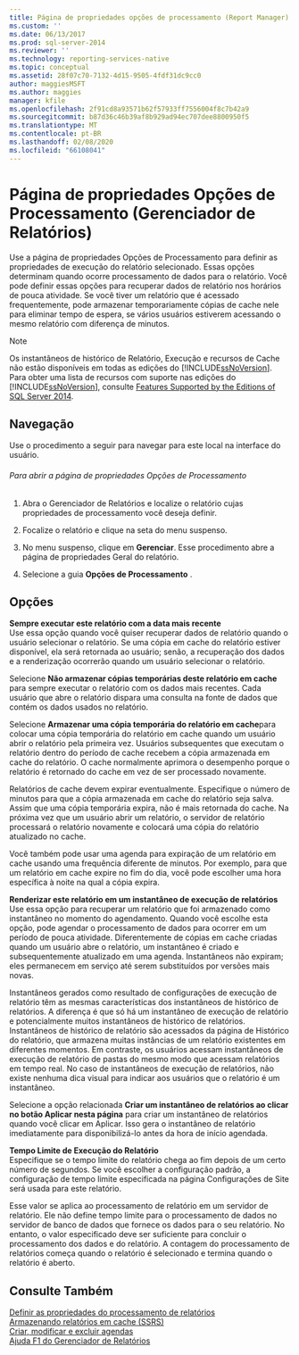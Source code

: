 ```yaml
---
title: Página de propriedades opções de processamento (Report Manager) | Microsoft Docs
ms.custom: ''
ms.date: 06/13/2017
ms.prod: sql-server-2014
ms.reviewer: ''
ms.technology: reporting-services-native
ms.topic: conceptual
ms.assetid: 28f07c70-7132-4d15-9505-4fdf31dc9cc0
author: maggiesMSFT
ms.author: maggies
manager: kfile
ms.openlocfilehash: 2f91cd8a93571b62f57933ff7556004f8c7b42a9
ms.sourcegitcommit: b87d36c46b39af8b929ad94ec707dee8800950f5
ms.translationtype: MT
ms.contentlocale: pt-BR
ms.lasthandoff: 02/08/2020
ms.locfileid: "66108041"
---
```

# <a name="processing-options-properties-page-report-manager"></a>Página de propriedades Opções de Processamento (Gerenciador de Relatórios)
  Use a página de propriedades Opções de Processamento para definir as propriedades de execução do relatório selecionado. Essas opções determinam quando ocorre processamento de dados para o relatório. Você pode definir essas opções para recuperar dados de relatório nos horários de pouca atividade. Se você tiver um relatório que é acessado frequentemente, pode armazenar temporariamente cópias de cache nele para eliminar tempo de espera, se vários usuários estiverem acessando o mesmo relatório com diferença de minutos.  
  
> [!NOTE]  
>  Os instantâneos de histórico de Relatório, Execução e recursos de Cache não estão disponíveis em todas as edições do [!INCLUDE[ssNoVersion](../includes/ssnoversion-md.md)]. Para obter uma lista de recursos com suporte nas edições do [!INCLUDE[ssNoVersion](../includes/ssnoversion-md.md)], consulte [Features Supported by the Editions of SQL Server 2014](../../2014/getting-started/features-supported-by-the-editions-of-sql-server-2014.md).  
  
## <a name="navigation"></a>Navegação  
 Use o procedimento a seguir para navegar para este local na interface do usuário.  
  
###### <a name="to-open-the-processing-options-properties-page"></a>Para abrir a página de propriedades Opções de Processamento  
  
1.  Abra o Gerenciador de Relatórios e localize o relatório cujas propriedades de processamento você deseja definir.  
  
2.  Focalize o relatório e clique na seta do menu suspenso.  
  
3.  No menu suspenso, clique em **Gerenciar**. Esse procedimento abre a página de propriedades Geral do relatório.  
  
4.  Selecione a guia **Opções de Processamento** .  
  
## <a name="options"></a>Opções  
 **Sempre executar este relatório com a data mais recente**  
 Use essa opção quando você quiser recuperar dados de relatório quando o usuário selecionar o relatório. Se uma cópia em cache do relatório estiver disponível, ela será retornada ao usuário; senão, a recuperação dos dados e a renderização ocorrerão quando um usuário selecionar o relatório.  
  
 Selecione **Não armazenar cópias temporárias deste relatório em cache** para sempre executar o relatório com os dados mais recentes. Cada usuário que abre o relatório dispara uma consulta na fonte de dados que contém os dados usados no relatório.  
  
 Selecione **Armazenar uma cópia temporária do relatório em cache**para colocar uma cópia temporária do relatório em cache quando um usuário abrir o relatório pela primeira vez. Usuários subsequentes que executam o relatório dentro do período de cache recebem a cópia armazenada em cache do relatório. O cache normalmente aprimora o desempenho porque o relatório é retornado do cache em vez de ser processado novamente.  
  
 Relatórios de cache devem expirar eventualmente. Especifique o número de minutos para que a cópia armazenada em cache do relatório seja salva. Assim que uma cópia temporária expira, não é mais retornada do cache. Na próxima vez que um usuário abrir um relatório, o servidor de relatório processará o relatório novamente e colocará uma cópia do relatório atualizado no cache.  
  
 Você também pode usar uma agenda para expiração de um relatório em cache usando uma frequência diferente de minutos. Por exemplo, para que um relatório em cache expire no fim do dia, você pode escolher uma hora específica à noite na qual a cópia expira.  
  
 **Renderizar este relatório em um instantâneo de execução de relatórios**  
 Use essa opção para recuperar um relatório que foi armazenado como instantâneo no momento do agendamento. Quando você escolhe esta opção, pode agendar o processamento de dados para ocorrer em um período de pouca atividade. Diferentemente de cópias em cache criadas quando um usuário abre o relatório, um instantâneo é criado e subsequentemente atualizado em uma agenda. Instantâneos não expiram; eles permanecem em serviço até serem substituídos por versões mais novas.  
  
 Instantâneos gerados como resultado de configurações de execução de relatório têm as mesmas características dos instantâneos de histórico de relatórios. A diferença é que só há um instantâneo de execução de relatório e potencialmente muitos instantâneos de histórico de relatórios. Instantâneos de histórico de relatório são acessados da página de Histórico do relatório, que armazena muitas instâncias de um relatório existentes em diferentes momentos. Em contraste, os usuários acessam instantâneos de execução de relatório de pastas do mesmo modo que acessam relatórios em tempo real. No caso de instantâneos de execução de relatórios, não existe nenhuma dica visual para indicar aos usuários que o relatório é um instantâneo.  
  
 Selecione a opção relacionada **Criar um instantâneo de relatórios ao clicar no botão Aplicar nesta página** para criar um instantâneo de relatórios quando você clicar em Aplicar. Isso gera o instantâneo de relatório imediatamente para disponibilizá-lo antes da hora de início agendada.  
  
 **Tempo Limite de Execução do Relatório**  
 Especifique se o tempo limite do relatório chega ao fim depois de um certo número de segundos. Se você escolher a configuração padrão, a configuração de tempo limite especificada na página Configurações de Site será usada para este relatório.  
  
 Esse valor se aplica ao processamento de relatório em um servidor de relatório. Ele não define tempo limite para o processamento de dados no servidor de banco de dados que fornece os dados para o seu relatório. No entanto, o valor especificado deve ser suficiente para concluir o processamento dos dados e do relatório. A contagem do processamento de relatórios começa quando o relatório é selecionado e termina quando o relatório é aberto.  
  
## <a name="see-also"></a>Consulte Também  
 [Definir as propriedades do processamento de relatórios](report-server/set-report-processing-properties.md)   
 [Armazenando relatórios em cache &#40;SSRS&#41;](report-server/caching-reports-ssrs.md)   
 [Criar, modificar e excluir agendas](subscriptions/create-modify-and-delete-schedules.md)   
 [Ajuda F1 do Gerenciador de Relatórios](../../2014/reporting-services/report-manager-f1-help.md)  
  
  
